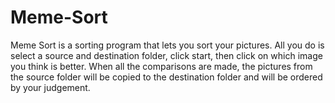 # Meme-Sort
Meme Sort is a sorting program that lets you sort your pictures. All you do is select a source and destination folder, click start, then click on which image you think is better. When all the comparisons are made, the pictures from the source folder will be copied to the destination folder and will be ordered by your judgement.

